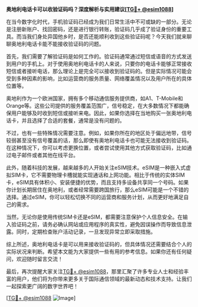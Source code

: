 **奥地利电话卡可以收验证码吗？深度解析与实用建议[[TG💪+ @esim1088](https://t.me/s/esim1088)]**

在当今数字化时代，手机验证码已经成为我们日常生活中不可或缺的一部分。无论是注册新账户、找回密码，还是进行银行转账，验证码几乎成了验证身份的重要工具。而当我们身处异国他乡时，是否还能顺利收到这些验证码呢？今天我们就来聊聊奥地利电话卡能不能接收验证码的问题。

首先，我们需要了解验证码是如何工作的。验证码通常通过短信或语音的方式发送到用户的手机上。对于使用奥地利电话卡的人来说，只要你的电话卡能够正常接收短信或者接听电话，那么理论上是完全可以接收到验证码的。但是实际情况可能会受到多种因素的影响，比如运营商的服务质量、网络覆盖情况以及用户所在的具体位置等。

奥地利作为一个欧洲国家，拥有多个移动通信服务提供商，如A1、T-Mobile和Orange等。这些公司提供的服务覆盖范围广，信号稳定，在大多数情况下都能确保用户能够及时收到短信或接听来电。因此，如果你选择在当地购买一张奥地利电话卡，并且选择了合适的套餐，通常是没有问题的。

不过，也有一些特殊情况需要注意。例如，如果你所在的地区处于偏远地带，信号较弱甚至没有信号覆盖的话，那么即使有奥地利电话卡也可能无法接收到验证码。在这种情况下，你可以考虑更换位置，或者尝试使用其他方式获取验证码，比如通过电子邮件或者其他在线平台。

此外，随着科技的发展，越来越多的人开始关注eSIM技术。eSIM是一种嵌入式虚拟SIM卡，它不需要物理卡槽就能实现通话和上网功能。相比于传统的实体SIM卡，eSIM具有体积小、安装便捷的优势，而且支持多设备共享同一个号码。如果你计划长期居住在奥地利，或者经常需要跨国旅行，那么eSIM可能是一个不错的选择。通过eSIM，你可以轻松切换不同的运营商和服务计划，从而更好地满足自己的需求。

当然，无论你是使用传统SIM卡还是eSIM，都需要注意保护个人信息安全。在输入验证码之前，请务必确认网站或应用程序的真实性，避免因误操作而导致信息泄露。同时，定期检查账户活动记录，一旦发现异常立即采取措施。

综上所述，奥地利电话卡是可以用来接收验证码的，但具体情况还需要结合个人的实际状况来判断。希望本文能为大家提供一些有用的参考信息。如果你还有任何疑问，欢迎随时留言交流！

最后，再次提醒大家关注[TG💪+ @esim1088](https://t.me/s/esim1088)，那里汇聚了许多专业人士和经验丰富的用户，他们将为你带来更多关于国际通信领域的最新动态和技术支持。让我们一起探索更广阔的数字世界吧！

[[TG💪+ @esim1088](https://t.me/s/esim1088) ![Image](https://i.postimg.cc/4NQfJmqS/Snipaste-2025-05-13-00-14-12.png)]